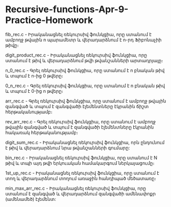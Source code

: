 # Recursive-functions-Apr-9-Practice-Homework
fib_rec.c - Իրականացնել ռեկուրսիվ ֆունկցիա, որը ստանում է ամբողջ թվային n պարամետր և վերադարձնում է n-րդ Ֆիբոնաչիի թիվը։

digit_product_rec.c - Իրականացնել ռեկուրսիվ ֆունկցիա, որը ստանում է թիվ և վերադարձնում թվի թվանշանների արտադրյալը։

n_0_rec.c - Գրել ռեկուրսիվ ֆունկցիա, որը ստանում է n բնական թիվ և տպում է n-ից 0 թվերը։ 

0_n_rec.c - Գրել ռեկուրսիվ ֆունկցիա, որը ստանում է n բնական թիվ և տպում է 0-ից n թվերը։ 

arr_rec.c - Գրել ռեկուրսիվ ֆունկցիա, որը ստանում է ամբողջ թվային զանգված և տպում է զանգվածի էլեմենտները էկրանին ճիշտ հերթականությամբ։ 

rev_arr_rec.c - Գրել ռեկուրսիվ ֆունկցիա, որը ստանում է ամբողջ թվային զանգված և տպում է զանգվածի էլեմենտները էկրանին հակառակ հերթականությամբ։ 

digit_sum_rec.c - Իրականացնել ռեկուրսիվ ֆունկցիա, որն ընդունում է թիվ և վերադարձնում նրա թվանշանների գումարը:

bin_rec.c - Իրականացնել ռեկուրսիվ ֆունկցիա, որը ստանում է N թիվ և տպի այդ թվի երկուական համակարգում ներկայացումը։

1st_up_rec.c - Իրականացնել ռեկուրսիվ ֆունկցիա, որը ստանում է տող և վերադարձնում տողում առաջին հանդիպած մեծատառը։

min_max_arr_rec.c - Իրականացնել ռեկուրսիվ ֆունկցիա, որը ստանում է զանգված և վերադարձնում զանգվածի ամենափոքր (ամենամեծ) էլեմենտ:
